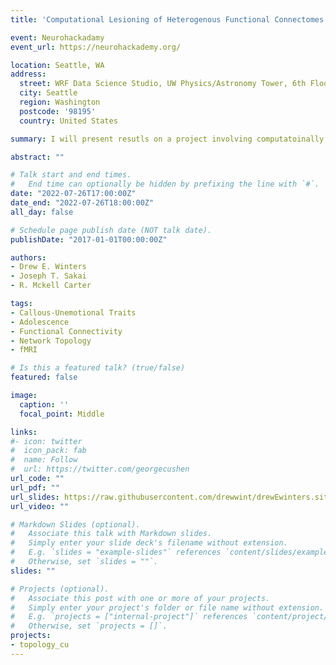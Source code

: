 ```yaml
---
title: 'Computational Lesioning of Heterogenous Functional Connectomes Explains Variance in Adolescent Callous-Unemotional Traits'

event: Neurohackadamy
event_url: https://neurohackademy.org/

location: Seattle, WA
address:
  street: WRF Data Science Studio, UW Physics/Astronomy Tower, 6th Floor, Campus Box 351570, 3910 15th Ave NE
  city: Seattle
  region: Washington
  postcode: '98195'
  country: United States

summary: I will present resutls on a project involving computatoinally simulating lesions acorss the functional connectome to predict CU traits. 

abstract: ""

# Talk start and end times.
#   End time can optionally be hidden by prefixing the line with `#`.
date: "2022-07-26T17:00:00Z"
date_end: "2022-07-26T18:00:00Z"
all_day: false

# Schedule page publish date (NOT talk date).
publishDate: "2017-01-01T00:00:00Z"

authors: 
- Drew E. Winters
- Joseph T. Sakai
- R. Mckell Carter

tags: 
- Callous-Unemotional Traits
- Adolescence
- Functional Connectivity
- Network Topology
- fMRI

# Is this a featured talk? (true/false)
featured: false

image:
  caption: ''
  focal_point: Middle

links:
#- icon: twitter
#  icon_pack: fab
#  name: Follow
#  url: https://twitter.com/georgecushen
url_code: ""
url_pdf: ""
url_slides: https://raw.githubusercontent.com/drewwint/drewEwinters.site/master/content/event/2022_esciences_washington/DWinters_NHA_poster.png
url_video: ""

# Markdown Slides (optional).
#   Associate this talk with Markdown slides.
#   Simply enter your slide deck's filename without extension.
#   E.g. `slides = "example-slides"` references `content/slides/example-slides.md`.
#   Otherwise, set `slides = ""`.
slides: ""

# Projects (optional).
#   Associate this post with one or more of your projects.
#   Simply enter your project's folder or file name without extension.
#   E.g. `projects = ["internal-project"]` references `content/project/deep-learning/index.md`.
#   Otherwise, set `projects = []`.
projects:
- topology_cu
---
```

